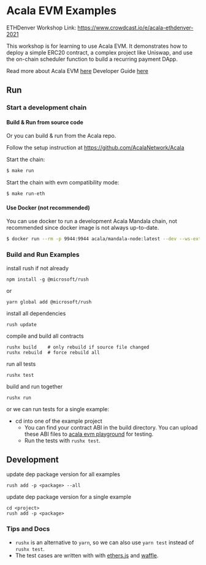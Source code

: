 # Acala EVM Examples

ETHDenver Workshop Link: https://www.crowdcast.io/e/acala-ethdenver-2021

This workshop is for learning to use Acala EVM. It demonstrates how to deploy a simple ERC20 contract, a complex project like Uniswap, and use the on-chain scheduler function to build a recurring payment DApp.

Read more about Acala EVM [here](https://wiki.acala.network/learn/basics/acala-evm)
Developer Guide [here](https://wiki.acala.network/build/development-guide/smart-contracts/get-started-evm)

## Run
### Start a development chain
#### Build & Run from source code

Or you can build & run from the Acala repo.

Follow the setup instruction at https://github.com/AcalaNetwork/Acala

Start the chain:

```bash
$ make run
```

Start the chain with evm compatibility mode:

```bash
$ make run-eth
```

#### Use Docker (not recommended)
You can use docker to run a development Acala Mandala chain, not recommended since docker image is not always up-to-date.

```bash
$ docker run --rm -p 9944:9944 acala/mandala-node:latest --dev --ws-external --rpc-methods=unsafe --instant-sealing  -levm=trace
```

### Build and Run Examples
install rush if not already
```
npm install -g @microsoft/rush
```
or
```
yarn global add @microsoft/rush
```

install all dependencies
```
rush update
```

compile and build all contracts
```
rushx build    # only rebuild if source file changed
rushx rebuild  # force rebuild all
```

run all tests
```
rushx test
```

build and run together
```
rushx run
```

or we can run tests for a single example:
- cd into one of the example project
  - You can find your contract ABI in the build directory. You can upload these ABI files to [acala evm playground](https://evm.acala.network/#/upload) for testing.
  - Run the tests with `rushx test`.

## Development
update dep package version for all examples
```
rush add -p <package> --all
```

update dep package version for a single example
```
cd <project>
rush add -p <package>
```

### Tips and Docs
- `rushx` is an alternative to `yarn`, so we can also use `yarn test` instead of `rushx test`.
- The test cases are written with with [ethers.js](https://docs.ethers.io/v5/) and [waffle](https://ethereum-waffle.readthedocs.io/en/latest/).
